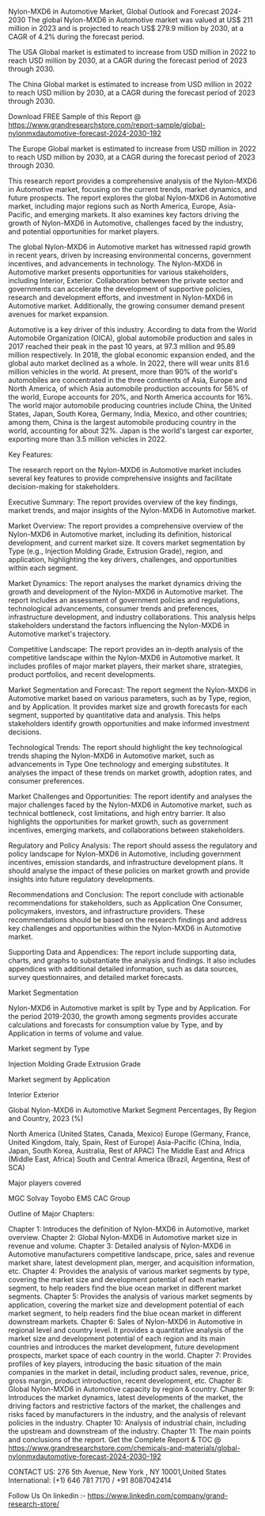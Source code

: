Nylon-MXD6 in Automotive Market, Global Outlook and Forecast 2024-2030
The global Nylon-MXD6 in Automotive market was valued at US$ 211 million in 2023 and is projected to reach US$ 279.9 million by 2030, at a CAGR of 4.2% during the forecast period.

The USA Global market is estimated to increase from USD million in 2022 to reach USD million by 2030, at a CAGR during the forecast period of 2023 through 2030.

The China Global market is estimated to increase from USD million in 2022 to reach USD million by 2030, at a CAGR during the forecast period of 2023 through 2030.

Download FREE Sample of this Report @ https://www.grandresearchstore.com/report-sample/global-nylonmxdautomotive-forecast-2024-2030-192

The Europe Global market is estimated to increase from USD million in 2022 to reach USD million by 2030, at a CAGR during the forecast period of 2023 through 2030.

This research report provides a comprehensive analysis of the Nylon-MXD6 in Automotive market, focusing on the current trends, market dynamics, and future prospects. The report explores the global Nylon-MXD6 in Automotive market, including major regions such as North America, Europe, Asia-Pacific, and emerging markets. It also examines key factors driving the growth of Nylon-MXD6 in Automotive, challenges faced by the industry, and potential opportunities for market players.

The global Nylon-MXD6 in Automotive market has witnessed rapid growth in recent years, driven by increasing environmental concerns, government incentives, and advancements in technology. The Nylon-MXD6 in Automotive market presents opportunities for various stakeholders, including Interior, Exterior. Collaboration between the private sector and governments can accelerate the development of supportive policies, research and development efforts, and investment in Nylon-MXD6 in Automotive market. Additionally, the growing consumer demand present avenues for market expansion.

Automotive is a key driver of this industry. According to data from the World Automobile Organization (OICA), global automobile production and sales in 2017 reached their peak in the past 10 years, at 97.3 million and 95.89 million respectively. In 2018, the global economic expansion ended, and the global auto market declined as a whole. In 2022, there will wear units 81.6 million vehicles in the world. At present, more than 90% of the world's automobiles are concentrated in the three continents of Asia, Europe and North America, of which Asia automobile production accounts for 56% of the world, Europe accounts for 20%, and North America accounts for 16%. The world major automobile producing countries include China, the United States, Japan, South Korea, Germany, India, Mexico, and other countries; among them, China is the largest automobile producing country in the world, accounting for about 32%. Japan is the world's largest car exporter, exporting more than 3.5 million vehicles in 2022.

Key Features:

The research report on the Nylon-MXD6 in Automotive market includes several key features to provide comprehensive insights and facilitate decision-making for stakeholders.

Executive Summary: The report provides overview of the key findings, market trends, and major insights of the Nylon-MXD6 in Automotive market.

Market Overview: The report provides a comprehensive overview of the Nylon-MXD6 in Automotive market, including its definition, historical development, and current market size. It covers market segmentation by Type (e.g., Injection Molding Grade, Extrusion Grade), region, and application, highlighting the key drivers, challenges, and opportunities within each segment.

Market Dynamics: The report analyses the market dynamics driving the growth and development of the Nylon-MXD6 in Automotive market. The report includes an assessment of government policies and regulations, technological advancements, consumer trends and preferences, infrastructure development, and industry collaborations. This analysis helps stakeholders understand the factors influencing the Nylon-MXD6 in Automotive market's trajectory.

Competitive Landscape: The report provides an in-depth analysis of the competitive landscape within the Nylon-MXD6 in Automotive market. It includes profiles of major market players, their market share, strategies, product portfolios, and recent developments.

Market Segmentation and Forecast: The report segment the Nylon-MXD6 in Automotive market based on various parameters, such as by Type, region, and by Application. It provides market size and growth forecasts for each segment, supported by quantitative data and analysis. This helps stakeholders identify growth opportunities and make informed investment decisions.

Technological Trends: The report should highlight the key technological trends shaping the Nylon-MXD6 in Automotive market, such as advancements in Type One technology and emerging substitutes. It analyses the impact of these trends on market growth, adoption rates, and consumer preferences.

Market Challenges and Opportunities: The report identify and analyses the major challenges faced by the Nylon-MXD6 in Automotive market, such as technical bottleneck, cost limitations, and high entry barrier. It also highlights the opportunities for market growth, such as government incentives, emerging markets, and collaborations between stakeholders.

Regulatory and Policy Analysis: The report should assess the regulatory and policy landscape for Nylon-MXD6 in Automotive, including government incentives, emission standards, and infrastructure development plans. It should analyse the impact of these policies on market growth and provide insights into future regulatory developments.

Recommendations and Conclusion: The report conclude with actionable recommendations for stakeholders, such as Application One Consumer, policymakers, investors, and infrastructure providers. These recommendations should be based on the research findings and address key challenges and opportunities within the Nylon-MXD6 in Automotive market.

Supporting Data and Appendices: The report include supporting data, charts, and graphs to substantiate the analysis and findings. It also includes appendices with additional detailed information, such as data sources, survey questionnaires, and detailed market forecasts.

Market Segmentation

Nylon-MXD6 in Automotive market is split by Type and by Application. For the period 2019-2030, the growth among segments provides accurate calculations and forecasts for consumption value by Type, and by Application in terms of volume and value.

Market segment by Type

Injection Molding Grade
Extrusion Grade

Market segment by Application

Interior
Exterior

Global Nylon-MXD6 in Automotive Market Segment Percentages, By Region and Country, 2023 (%)

North America (United States, Canada, Mexico)
Europe (Germany, France, United Kingdom, Italy, Spain, Rest of Europe)
Asia-Pacific (China, India, Japan, South Korea, Australia, Rest of APAC)
The Middle East and Africa (Middle East, Africa)
South and Central America (Brazil, Argentina, Rest of SCA)

Major players covered

MGC
Solvay
Toyobo
EMS
CAC Group

Outline of Major Chapters:

Chapter 1: Introduces the definition of Nylon-MXD6 in Automotive, market overview.
Chapter 2: Global Nylon-MXD6 in Automotive market size in revenue and volume.
Chapter 3: Detailed analysis of Nylon-MXD6 in Automotive manufacturers competitive landscape, price, sales and revenue market share, latest development plan, merger, and acquisition information, etc.
Chapter 4: Provides the analysis of various market segments by type, covering the market size and development potential of each market segment, to help readers find the blue ocean market in different market segments.
Chapter 5: Provides the analysis of various market segments by application, covering the market size and development potential of each market segment, to help readers find the blue ocean market in different downstream markets.
Chapter 6: Sales of Nylon-MXD6 in Automotive in regional level and country level. It provides a quantitative analysis of the market size and development potential of each region and its main countries and introduces the market development, future development prospects, market space of each country in the world.
Chapter 7: Provides profiles of key players, introducing the basic situation of the main companies in the market in detail, including product sales, revenue, price, gross margin, product introduction, recent development, etc.
Chapter 8: Global Nylon-MXD6 in Automotive capacity by region & country.
Chapter 9: Introduces the market dynamics, latest developments of the market, the driving factors and restrictive factors of the market, the challenges and risks faced by manufacturers in the industry, and the analysis of relevant policies in the industry.
Chapter 10: Analysis of industrial chain, including the upstream and downstream of the industry.
Chapter 11: The main points and conclusions of the report.
Get the Complete Report & TOC @ https://www.grandresearchstore.com/chemicals-and-materials/global-nylonmxdautomotive-forecast-2024-2030-192

CONTACT US:
276 5th Avenue, New York , NY 10001,United States
International: (+1) 646 781 7170 / +91 8087042414

Follow Us On linkedin :- https://www.linkedin.com/company/grand-research-store/
